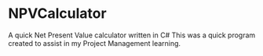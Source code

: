 # NPVCalculator
A quick Net Present Value calculator written in C#
This was a quick program created to assist in my Project Management learning.
